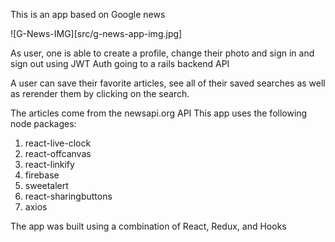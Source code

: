 This is an app based on Google news

![G-News-IMG][src/g-news-app-img.jpg]

As user, one is able to create a profile, change their photo and sign in and sign out using JWT Auth going to a rails backend API

A user can save their favorite articles, see all of their saved searches as well as rerender them by clicking on the search.

The articles come from the newsapi.org API
This app uses the following node packages:
1. react-live-clock
2. react-offcanvas
3. react-linkify
4. firebase
5. sweetalert
6. react-sharingbuttons
7. axios

The app was built using a combination of React, Redux, and Hooks
